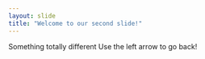 ```yaml
---
layout: slide
title: "Welcome to our second slide!"
---
```

Something totally different
Use the left arrow to go back!
